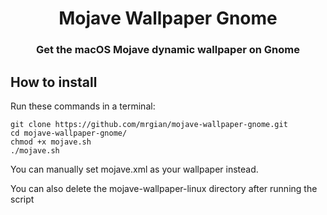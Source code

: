<h1 align="center">Mojave Wallpaper Gnome</h1>
<h3 align="center">
Get the macOS Mojave dynamic wallpaper on Gnome
</h3>

## How to install
Run these commands in a terminal:
```
git clone https://github.com/mrgian/mojave-wallpaper-gnome.git
cd mojave-wallpaper-gnome/
chmod +x mojave.sh
./mojave.sh
```
 
You can manually set mojave.xml as your wallpaper instead.

You can also delete the mojave-wallpaper-linux directory after running the script
